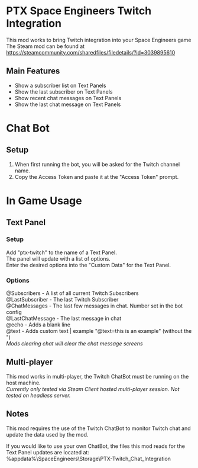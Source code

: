 # PTX Space Engineers Twitch Integration
This mod works to bring Twitch integration into your Space Engineers game  
The Steam mod can be found at https://steamcommunity.com/sharedfiles/filedetails/?id=3039895610  

## Main Features
* Show a subscriber list on Text Panels
* Show the last subscriber on Text Panels
* Show recent chat messages on Text Panels
* Show the last chat message on Text Panels

# Chat Bot
## Setup 
1. When first running the bot, you will be asked for the Twitch channel name.  
1. Copy the Access Token and paste it at the "Access Token" prompt.
  
  
# In Game Usage
## Text Panel
### Setup
Add "ptx-twitch" to the name of a Text Panel.  
The panel will update with a list of options.  
Enter the desired options into the "Custom Data" for the Text Panel.

### Options
@Subscribers - A list of all current Twitch Subscribers  
@LastSubscriber - The last Twitch Subscriber  
@ChatMessages - The last few messages in chat. Number set in the bot config  
@LastChatMessage - The last message in chat  
@echo - Adds a blank line  
@text - Adds custom text | example "@text=this is an example" (without the ")  
*Mods clearing chat will clear the chat message screens*  

## Multi-player
This mod works in multi-player, the Twitch ChatBot must be running on the host machine.  
*Currently only tested via Steam Client hosted multi-player session. Not tested on headless server.*

## Notes
This mod requires the use of the Twitch ChatBot to monitor Twitch chat and update the data used by the mod.  
  
If you would like to use your own ChatBot, the files this mod reads for the Text Panel updates are located at: %appdata%\SpaceEngineers\Storage\PTX-Twitch_Chat_Integration  

